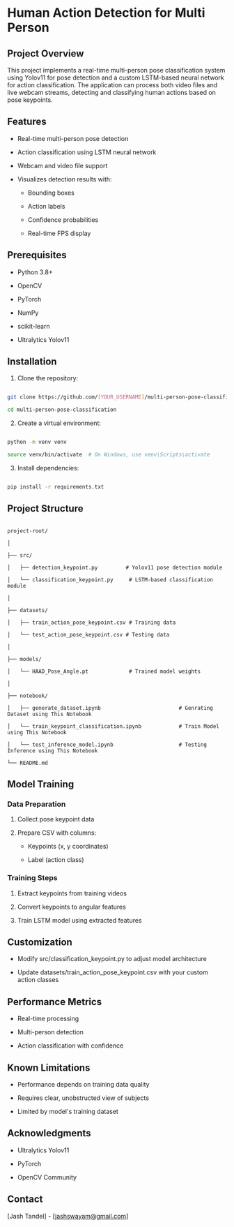 # Human Action Detection for Multi Person

## Project Overview

This project implements a real-time multi-person pose classification system using Yolov11 for pose detection and a custom LSTM-based neural network for action classification. The application can process both video files and live webcam streams, detecting and classifying human actions based on pose keypoints.

## Features

- Real-time multi-person pose detection

- Action classification using LSTM neural network

- Webcam and video file support

- Visualizes detection results with:

  - Bounding boxes

  - Action labels

  - Confidence probabilities

  - Real-time FPS display

## Prerequisites

- Python 3.8+

- OpenCV

- PyTorch

- NumPy

- scikit-learn

- Ultralytics Yolov11

## Installation

1. Clone the repository:

```bash

git clone https://github.com/[YOUR_USERNAME]/multi-person-pose-classification.git

cd multi-person-pose-classification

```

2. Create a virtual environment:

```bash

python -m venv venv

source venv/bin/activate  # On Windows, use venv\Scripts\activate

```

3. Install dependencies:

```bash

pip install -r requirements.txt

```

## Project Structure

```

project-root/

│

├── src/

│   ├── detection_keypoint.py         # Yolov11 pose detection module

│   └── classification_keypoint.py     # LSTM-based classification module

│

├── datasets/

│   ├── train_action_pose_keypoint.csv # Training data

│   └── test_action_pose_keypoint.csv # Testing data

│

├── models/

│   └── HAAD_Pose_Angle.pt             # Trained model weights

│

├── notebook/

│   ├── generate_dataset.ipynb                         # Genrating Dataset using This Notebook

│   └── train_keypoint_classification.ipynb            # Train Model using This Notebook

│   └── test_inference_model.ipynb                     # Testing Inference using This Notebook

└── README.md

```

## Model Training

### Data Preparation

1. Collect pose keypoint data

2. Prepare CSV with columns:

   - Keypoints (x, y coordinates)

   - Label (action class)

### Training Steps

1. Extract keypoints from training videos

2. Convert keypoints to angular features

3. Train LSTM model using extracted features

## Customization

- Modify src/classification_keypoint.py to adjust model architecture

- Update datasets/train_action_pose_keypoint.csv with your custom action classes

## Performance Metrics

- Real-time processing

- Multi-person detection

- Action classification with confidence

## Known Limitations

- Performance depends on training data quality

- Requires clear, unobstructed view of subjects

- Limited by model's training dataset


## Acknowledgments

- Ultralytics Yolov11

- PyTorch

- OpenCV Community

## Contact

[Jash Tandel] - [jashswayam@gmail.com]
